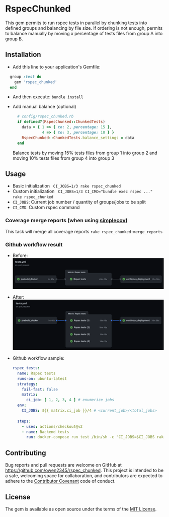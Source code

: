 # RspecChunked
This gem permits to run rspec tests in parallel by chunking tests into defined groups and balancing by file size.
If ordering is not enough, permits to balance manually by moving x percentage of tests files from group A into group B.

## Installation
- Add this line to your application's Gemfile:
```ruby
  group :test do
    gem 'rspec_chunked'
  end
```

- And then execute:
`bundle install`

- Add manual balance (optional)
  ```ruby
    # config/rspec_chunked.rb
    if defined?(RspecChunked::ChunkedTests)
      data = { 1 => { to: 2, percentage: 15 },
               4 => { to: 3, percentage: 10 } }
      RspecChunked::ChunkedTests.balance_settings = data
    end
  ```
  Balance tests by moving 15% tests files from group 1 into group 2 and moving 10% tests files from group 4 into group 3

## Usage
- Basic initialization
  ` CI_JOBS=1/3 rake rspec_chunked`
- Custom initialization
  ` CI_JOBS=1/3 CI_CMD="bundle exec rspec ..." rake rspec_chunked`
- `CI_JOBS`: Current job number / quantity of groups/jobs to be split
- `CI_CMD`: Custom rspec command

### Coverage merge reports (when using [simplecov](https://github.com/simplecov-ruby/simplecov#merging-test-runs-under-different-execution-environments))
This task will merge all coverage reports
`rake rspec_chunked:merge_reports`


### Github workflow result
- Before:    
  ![Before](/docs/before.png?raw=true)

- After:    
  ![After](/docs/current.png?raw=true)   

- Github workflow sample:
  ````yaml
  rspec_tests:
    name: Rspec tests
    runs-on: ubuntu-latest
    strategy:
      fail-fast: false
      matrix:
        ci_job: [ 1, 2, 3, 4 ] # enumerize jobs
    env:
      CI_JOBS: ${{ matrix.ci_job }}/4 # <current_job>/<total_jobs>
  
    steps:
      - uses: actions/checkout@v2
      - name: Backend tests
        run: docker-compose run test /bin/sh -c "CI_JOBS=$CI_JOBS rake rspec_chunked"

  ````  

## Contributing
Bug reports and pull requests are welcome on GitHub at https://github.com/owen2345/rspec_chunked. This project is intended to be a safe, welcoming space for collaboration, and contributors are expected to adhere to the [Contributor Covenant](http://contributor-covenant.org) code of conduct.

## License
The gem is available as open source under the terms of the [MIT License](https://opensource.org/licenses/MIT).
